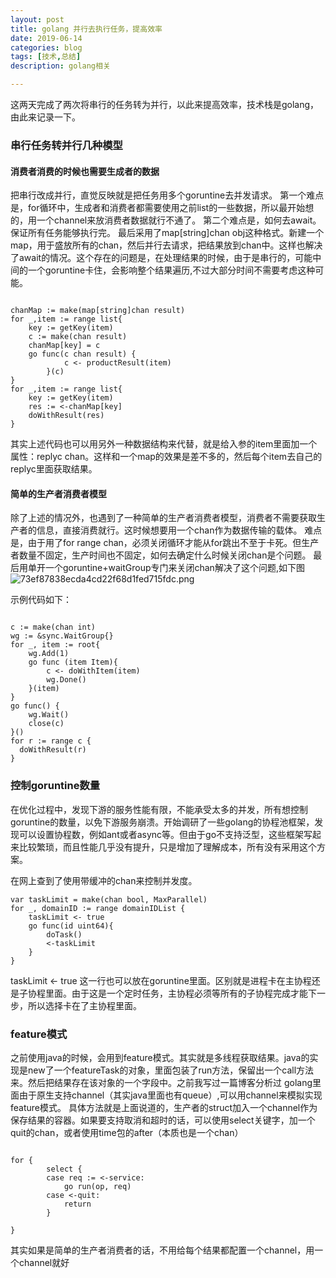 ```yaml
---
layout: post
title: golang 并行去执行任务，提高效率
date: 2019-06-14
categories: blog
tags: [技术,总结]
description: golang相关

---
```


这两天完成了两次将串行的任务转为并行，以此来提高效率，技术栈是golang，由此来记录一下。
### 串行任务转并行几种模型
#### 消费者消费的时候也需要生成者的数据
把串行改成并行，直觉反映就是把任务用多个goruntine去并发请求。
第一个难点是，for循环中，生成者和消费者都需要使用之前list的一些数据，所以最开始想的，用一个channel来放消费者数据就行不通了。
第二个难点是，如何去await。保证所有任务能够执行完。
最后采用了map[string]chan obj这种格式。新建一个map，用于盛放所有的chan，然后并行去请求，把结果放到chan中。这样也解决了await的情况。这个存在的问题是，在处理结果的时候，由于是串行的，可能中间的一个goruntine卡住，会影响整个结果遍历,不过大部分时间不需要考虑这种可能。

```golang

chanMap := make(map[string]chan result)
for _,item := range list{
    key := getKey(item)
    c := make(chan result)
    chanMap[key] = c
    go func(c chan result) {
			c <- productResult(item)
		}(c)
}
for _,item := range list{
    key := getKey(item)
    res := <-chanMap[key]
    doWithResult(res)
}

```
其实上述代码也可以用另外一种数据结构来代替，就是给入参的item里面加一个属性：replyc chan。这样和一个map的效果是差不多的，然后每个item去自己的replyc里面获取结果。



#### 简单的生产者消费者模型
除了上述的情况外，也遇到了一种简单的生产者消费者模型，消费者不需要获取生产者的信息，直接消费就行。这时候想要用一个chan作为数据传输的载体。
难点是，由于用了for range chan，必须关闭循环才能从for跳出不至于卡死。但生产者数量不固定，生产时间也不固定，如何去确定什么时候关闭chan是个问题。
最后用单开一个goruntine+waitGroup专门来关闭chan解决了这个问题,如下图
![73ef87838ecda4cd22f68d1fed715fdc.png](evernotecid://40D35847-66BB-4EC9-830D-E85DC87326F7/appyinxiangcom/24260166/ENResource/p122)

示例代码如下：

```golang

c := make(chan int)
wg := &sync.WaitGroup{}
for _, item := root{
    wg.Add(1)
    go func (item Item){
        c <- doWithItem(item)
        wg.Done()
    }(item)
}
go func() {
	wg.Wait()
	close(c)
}()
for r := range c {
  doWithResult(r)
}

```
### 控制goruntine数量
在优化过程中，发现下游的服务性能有限，不能承受太多的并发，所有想控制goruntine的数量，以免下游服务崩溃。开始调研了一些golang的协程池框架，发现可以设置协程数，例如ant或者async等。但由于go不支持泛型，这些框架写起来比较繁琐，而且性能几乎没有提升，只是增加了理解成本，所有没有采用这个方案。

在网上查到了使用带缓冲的chan来控制并发度。
```golang
var taskLimit = make(chan bool, MaxParallel)
for _, domainID := range domainIDList {
    taskLimit <- true
    go func(id uint64){
        doTask()
        <-taskLimit
    }
}
```
taskLimit <- true 这一行也可以放在goruntine里面。区别就是进程卡在主协程还是子协程里面。由于这是一个定时任务，主协程必须等所有的子协程完成才能下一步，所以选择卡在了主协程里面。
### feature模式
之前使用java的时候，会用到feature模式。其实就是多线程获取结果。java的实现是new了一个featureTask的对象，里面包装了run方法，保留出一个call方法来。然后把结果存在该对象的一个字段中。之前我写过一篇博客分析过
golang里面由于原生支持channel（其实java里面也有queue）,可以用channel来模拟实现feature模式。
具体方法就是上面说道的，生产者的struct加入一个channel作为保存结果的容器。如果要支持取消和超时的话，可以使用select关键字，加一个quit的chan，或者使用time包的after（本质也是一个chan）
```golang

for {
		select {
		case req := <-service:
			go run(op, req)
		case <-quit:
			return
		}

}

```

其实如果是简单的生产者消费者的话，不用给每个结果都配置一个channel，用一个channel就好
